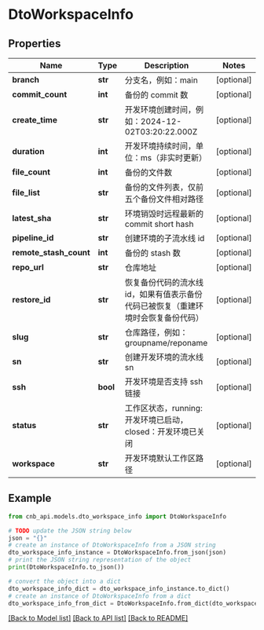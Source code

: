 # DtoWorkspaceInfo


## Properties

Name | Type | Description | Notes
------------ | ------------- | ------------- | -------------
**branch** | **str** | 分支名，例如：main | [optional] 
**commit_count** | **int** | 备份的 commit 数 | [optional] 
**create_time** | **str** | 开发环境创建时间，例如：2024-12-02T03:20:22.000Z | [optional] 
**duration** | **int** | 开发环境持续时间，单位：ms（非实时更新） | [optional] 
**file_count** | **int** | 备份的文件数 | [optional] 
**file_list** | **str** | 备份的文件列表，仅前五个备份文件相对路径 | [optional] 
**latest_sha** | **str** | 环境销毁时远程最新的 commit short hash | [optional] 
**pipeline_id** | **str** | 创建环境的子流水线 id | [optional] 
**remote_stash_count** | **int** | 备份的 stash 数 | [optional] 
**repo_url** | **str** | 仓库地址 | [optional] 
**restore_id** | **str** | 恢复备份代码的流水线 id，如果有值表示备份代码已被恢复（重建环境时会恢复备份代码） | [optional] 
**slug** | **str** | 仓库路径，例如：groupname/reponame | [optional] 
**sn** | **str** | 创建开发环境的流水线 sn | [optional] 
**ssh** | **bool** | 开发环境是否支持 ssh 链接 | [optional] 
**status** | **str** | 工作区状态，running: 开发环境已启动，closed：开发环境已关闭 | [optional] 
**workspace** | **str** | 开发环境默认工作区路径 | [optional] 

## Example

```python
from cnb_api.models.dto_workspace_info import DtoWorkspaceInfo

# TODO update the JSON string below
json = "{}"
# create an instance of DtoWorkspaceInfo from a JSON string
dto_workspace_info_instance = DtoWorkspaceInfo.from_json(json)
# print the JSON string representation of the object
print(DtoWorkspaceInfo.to_json())

# convert the object into a dict
dto_workspace_info_dict = dto_workspace_info_instance.to_dict()
# create an instance of DtoWorkspaceInfo from a dict
dto_workspace_info_from_dict = DtoWorkspaceInfo.from_dict(dto_workspace_info_dict)
```
[[Back to Model list]](../README.md#documentation-for-models) [[Back to API list]](../README.md#documentation-for-api-endpoints) [[Back to README]](../README.md)


